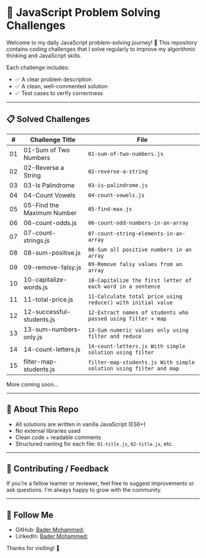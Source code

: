 # 🧠 JavaScript Problem Solving Challenges

Welcome to my daily JavaScript problem-solving journey! 🚀
This repository contains coding challenges that I solve
regularly to improve my algorithmic thinking and JavaScript skills.

Each challenge includes:

* ✅ A clear problem description
* ✅ A clean, well-commented solution
* ✅ Test cases to verify correctness

---

## 📋 Solved Challenges

| #  | Challenge Title                 | File                                                                   |
| -- | ------------------------------- | ---------------------------------------------------------------------- |
| 01 | 01-Sum of Two Numbers           | `01-sum-of-two-numbers.js`                                             |
| 02 | 02-Reverse a String             | `02-reverse-a-string`                                                  |
| 03 | 03-Is Palindrome                | `03-is-palindrome.js`                                                  |
| 04 | 04-Count Vowels                 | `04-count-vowels.js`                                                   |
| 05 | 05-Find the Maximum Number      | `05-find-max.js`                                                       |
| 06 | 06-count-odds.js                | `06-count-odd-numbers-in-an-array`                                     |
| 07 | 07-count-strings.js             | `07-count-string-elements-in-an-array`                                 |
| 08 | 08-sum-positive.js              | `08-Sum all positive numbers in an array`                              |
| 09 | 09-remove-falsy.js              | `09-Remove falsy values from an array`                                 |
| 10 | 10-capitalize-words.js          | `10-Capitalize the first letter of each word in a sentence`            |
| 11 | 11-total-price.js               | `11-Calculate total price using reduce() with initial value`           |
| 12 | 12-successful-students.js       | `12-Extract names of students who passed using filter + map`           |
| 13 | 13-sum-numbers-only.js          | `13-Sum numeric values only using filter and reduce`                   |
| 14 | 14-count-letters.js             | `14-count-letters.js With simple solution using filter`                |
| 15 | filter-map-students.js          | `filter-map-students.js With simple solution using filter and map`     |

More coming soon...

---

## 📌 About This Repo

* All solutions are written in vanilla JavaScript (ES6+)
* No external libraries used
* Clean code + readable comments
* Structured naming for each file: `01-title.js`, `02-title.js`, etc.

---

## 🤝 Contributing / Feedback

If you're a fellow learner or reviewer, feel free to suggest
improvements or ask questions. I'm always happy to grow with the community.

---

## 🔗 Follow Me

* GitHub: [Bader Mohammed](https://github.com/Bader917);
* LinkedIn: [Bader Mohammed](https://www.linkedin.com/in/bader917/);

Thanks for visiting! 🙌
